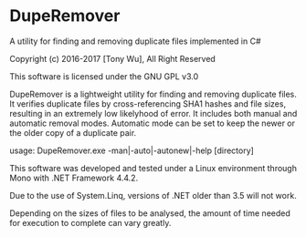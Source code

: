 # DupeRemover

A utility for finding and removing duplicate files implemented in C#

Copyright (c) 2016-2017 [Tony Wu], All Right Reserved

This software is licensed under the GNU GPL v3.0

DupeRemover is a lightweight utility for finding and removing duplicate files. It verifies duplicate files by cross-referencing SHA1 hashes and file sizes, resulting in an extremely low likelyhood of error. It includes both manual and automatic removal modes. Automatic mode can be set to keep the newer or the older copy of a duplicate pair.

usage: DupeRemover.exe -man|-auto|-autonew|-help [directory]

This software was developed and tested under a Linux environment through Mono with .NET Framework 4.4.2.

Due to the use of System.Linq, versions of .NET older than 3.5 will not work.

Depending on the sizes of files to be analysed, the amount of time needed for execution to complete can vary greatly.
